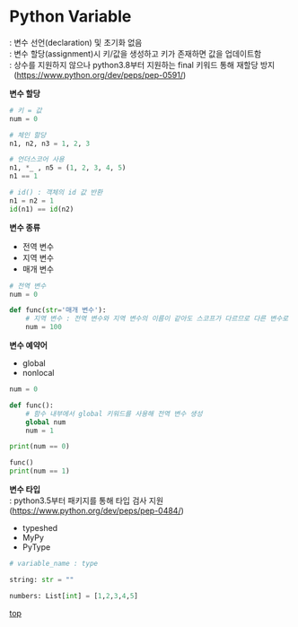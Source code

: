 # Python Variable
: 변수 선언(declaration) 및 초기화 없음   
: 변수 할당(assignment)시 키/값을 생성하고 키가 존재하면 값을 업데이트함      
: 상수를 지원하지 않으나 python3.8부터 지원하는 final 키워드 통해 재할당 방지  
&nbsp; (https://www.python.org/dev/peps/pep-0591/)   


**변수 할당**

```python
# 키 = 값
num = 0

# 체인 할당
n1, n2, n3 = 1, 2, 3

# 언더스코어 사용
n1, *_ , n5 = (1, 2, 3, 4, 5)
n1 == 1

# id() : 객체의 id 값 반환  
n1 = n2 = 1
id(n1) == id(n2)
```


**변수 종류**

- 전역 변수
- 지역 변수
- 매개 변수

```python
# 전역 변수
num = 0

def func(str='매개 변수'):
    # 지역 변수 : 전역 변수와 지역 변수의 이름이 같아도 스코프가 다르므로 다른 변수로 취급
    num = 100
```



**변수 예약어**

- global
- nonlocal

```python
num = 0

def func():
    # 함수 내부에서 global 키워드를 사용해 전역 변수 생성   
    global num
    num = 1

print(num == 0)  

func()
print(num == 1)  
```



**변수 타입**   
: python3.5부터 패키지를 통해 타입 검사 지원
&nbsp; (https://www.python.org/dev/peps/pep-0484/)

- typeshed
- MyPy
- PyType

```python
# variable_name : type

string: str = ""

numbers: List[int] = [1,2,3,4,5]
```



[top](#)
